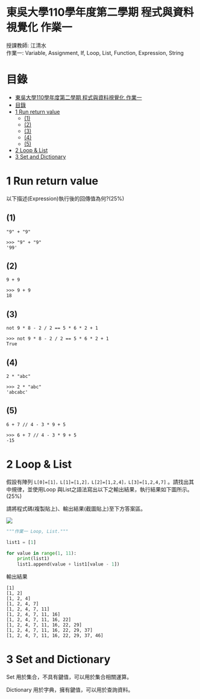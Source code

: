 # 東吳大學110學年度第二學期 程式與資料視覺化 作業一
授課教師: 江清水  
作業一: Variable, Assignment, If, Loop, List, Function, Expression, String

# 目錄

<!-- @import "[TOC]" {cmd="toc" depthFrom=1 depthTo=6 orderedList=false} -->
<!-- code_chunk_output -->

- [東吳大學110學年度第二學期 程式與資料視覺化 作業一](#東吳大學110學年度第二學期-程式與資料視覺化-作業一)
- [目錄](#目錄)
- [1 Run return value](#1-run-return-value)
  - [(1)](#1)
  - [(2)](#2)
  - [(3)](#3)
  - [(4)](#4)
  - [(5)](#5)
- [2 Loop & List](#2-loop-list)
- [3 Set and Dictionary](#3-set-and-dictionary)

<!-- /code_chunk_output -->

# 1 Run return value
以下描述(Expression)執行後的回傳值為何?(25%)

## (1)

`"9" + "9"`               				

```
>>> "9" + "9"
'99'
```
## (2)
`9 + 9`

```
>>> 9 + 9
18
```

## (3)
`not 9 * 8 - 2 / 2 == 5 * 6 * 2 + 1`							

```
>>> not 9 * 8 - 2 / 2 == 5 * 6 * 2 + 1
True
```

## (4)
`2 * "abc"`

```
>>> 2 * "abc"
'abcabc'
```

## (5)
`6 + 7 // 4 - 3 * 9 + 5`    

```
>>> 6 + 7 // 4 - 3 * 9 + 5
-15
```

# 2 Loop & List
假設有陣列 `L[0]=[1]，L[1]=[1,2]，L[2]=[1,2,4]，L[3]=[1,2,4,7]` 。請找出其中規律，並使用Loop 與List之語法寫出以下之輸出結果，執行結果如下圖所示。(25%)

請將程式碼(複製貼上)、輸出結果(截圖貼上)至下方答案區。

![](assets/東吳大學作業1-c07c2b4b.png)

```python
"""作業一 Loop, List."""

list1 = [1]

for value in range(1, 11):
    print(list1)
    list1.append(value + list1[value - 1])
```

輸出結果

```
[1]
[1, 2]
[1, 2, 4]
[1, 2, 4, 7]
[1, 2, 4, 7, 11]
[1, 2, 4, 7, 11, 16]
[1, 2, 4, 7, 11, 16, 22]
[1, 2, 4, 7, 11, 16, 22, 29]
[1, 2, 4, 7, 11, 16, 22, 29, 37]
[1, 2, 4, 7, 11, 16, 22, 29, 37, 46]
```

# 3 Set and Dictionary
Set 用於集合，不具有鍵值，可以用於集合相關運算。

Dictionary 用於字典，擁有鍵值，可以用於查詢資料。
